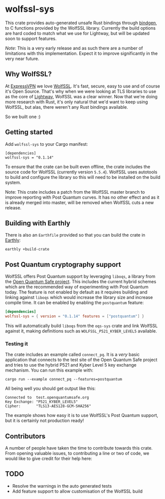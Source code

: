 # wolfssl-sys
This crate provides auto-generated unsafe Rust bindings through [bindgen](https://github.com/rust-lang/rust-bindgen/), to C functions provided by the WolfSSL library. Currently the build options are hard coded to match what we use for Lightway, but will be updated soon to support features.

*Note*: This is a very early release and as such there are a number of limitations with this implementation. Expect it to improve significantly in the very near future.

## Why WolfSSL?
At [ExpressVPN](https://www.expressvpn.com) we love [WolfSSL](https://www.wolfssl.com). It's fast, secure, easy to use and of course it's Open Source. That's why when we were looking at TLS libraries to use as the core of [Lightway](https://www.lightway.com), WolfSSL was a clear winner. Now that we're doing more research with Rust, it's only natural that we'd want to keep using WolfSSL, but alas, there weren't any Rust bindings available.

So we built one :)


## Getting started
Add `wolfssl-sys` to your Cargo manifest:

```
[dependencies]
wolfssl-sys = "0.1.14"
```
To ensure that the crate can be built even offline, the crate includes the source code for WolfSSL (currently version `5.5.4`). WolfSSL uses autotools to build and configure the library so this will need to be installed on the build system.

Note: This crate includes a patch from the WolfSSL master branch to improve reporting with Post Quantum curves. It has no other effect and as it is already merged into master, will be removed when WolfSSL cuts a new release.

## Building with Earthly
There is also an `Earthfile` provided so that you can build the crate in [Earthly](https://earthly.dev):

```
earthly +build-crate
```

## Post Quantum cryptography support
WolfSSL offers Post Quantum support by leveraging `liboqs`, a library from the [Open Quantum Safe project](https://openquantumsafe.org/). This includes the current hybrid schemes which are the recommended way of experimenting with Post Quantum today. The feature is not enabled by default as it requires building and linking against `liboqs` which would increase the library size and increase compile time. It can be enabled by enabling the `postquantum` feature:

``` toml
[dependencies]
wolfssl-sys = { version = "0.1.14" features = ["postquantum"] }
```

This will automatically build `liboqs` from the `oqs-sys` crate and link WolfSSL against it, making definitions such as `WOLFSSL_P521_KYBER_LEVEL5` available.

### Testing it
The crate includes an example called `connect_pq`. It is a *very* basic application that connects to the test site of the Open Quantum Safe project and tries to use the hybrid P521 and Kyber Level 5 key exchange mechanism. You can run this example with:

``` shell
cargo run --example connect_pq --features=postquantum
```

All being well you should get output like this:

``` text
Connected to  test.openquantumsafe.org
Key Exchange: "P521_KYBER_LEVEL5"
Cipher:       "TLS13-AES128-GCM-SHA256"
```

The example shows how easy it is to use WolfSSL's Post Quantum support, but it is certainly not production ready!



## Contributors
A number of people have taken the time to contribute towards this crate. From opening valuable issues, to contributing a line or two of code, we would like to give credit for their help here:


## TODO

* Resolve the warnings in the auto generated tests
* Add feature support to allow customisation of the WolfSSL build
